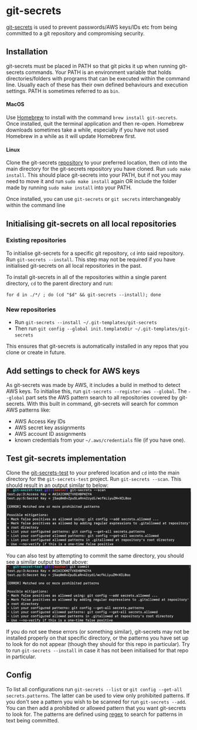 # git-secrets

[git-secrets](https://github.com/awslabs/git-secrets) is used to prevent passwords/AWS keys/IDs etc from being committed to a git repository and compromising security.

## Installation
git-secrets must be placed in PATH so that git picks it up when running git-secrets commands.
Your PATH is an environment variable that holds directories/folders with programs that can be executed within the command line.
Usually each of these has their own defined behaviours and execution settings. PATH is sometimes referred to as `bin`.

#### MacOS
Use [Homebrew](https://brew.sh/) to install with the command `brew install git-secrets`. Once installed, quit the terminal application and then re-open.
Homebrew downloads sometimes take a while, especially if you have not used Homebrew in a while as it will update Homebrew first.
#### Linux
Clone the git-secrets [repository](https://github.com/awslabs/git-secrets) to your preferred location, then cd into the main directory for the git-secrets repository you have cloned.
Run `sudo make install`.
This should place git-secrets into your PATH, but if not you may need to move it and run `sudo make install` again OR include the folder made by running `sudo make install` into your PATH.

Once installed, you can use `git-secrets` or `git secrets` interchangeably within the command line

## Initialising git-secrets on all local repositories

### Existing repositories

To initialise git-secrets for a specific git repository, `cd` into said repository. Run `git-secrets --install`. This step may not be required if you have initialised git-secrets on all local repositories in the past.

To install git-secrets in all of the repositories within a single parent directory, `cd` to the parent directory and run:

```
for d in ./*/ ; do (cd "$d" && git-secrets --install); done
```

### New repositories

* Run `git-secrets --install ~/.git-templates/git-secrets`
* Then run `git config --global init.templateDir ~/.git-templates/git-secrets`

This ensures that git-secrets is automatically installed in any repos that you clone or create in future.

## Add settings to check for AWS keys
As git-secrets was made by AWS, it includes a build in method to detect AWS keys. To initialise this, run `git-secrets --register-aws --global`.
The `--global` part sets the AWS pattern search to all repositories covered by git-secrets.
With this built in command, git-secrets will search for common AWS patterns like:
* AWS Access Key IDs
* AWS secret key assignments
* AWS account ID assignments
* known credentials from your `~/.aws/credentials` file (if you have one).

## Test git-secrets implementation

Clone the [git-secrets-test](https://github.com/trenchesofit/git-secret-test) to your prefered location and `cd` into the main directory for the `git-secrets-test` project.
Run `git-secrets --scan`. This should result in an output similar to below:
![image](images/git-secrets-test-scan.png)

You can also test by attempting to commit the same directory, you should see a similar output to that above:
![image](images/git-secrets-test-commit.png)

If you do not see these errors (or something similar), git-secrets may not be installed properly on that specific directory, or the patterns you have set up to look for do not appear (though they should for this repo in particular).
Try to run `git-secrets --install` in case it has not been initialised for that repo in particular.

## Config
To list all configurations run `git-secrets --list` or `git config --get-all secrets.patterns`.
The latter can be used to view only prohibited patterns.
If you don't see a pattern you wish to be scanned for run `git-secrets --add`. You can then add a prohibited or allowed pattern that you want git-secrets to look for.
The patterns are defined using [regex](https://regexr.com/) to search for patterns in text being committed.

